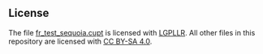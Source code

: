 ## License

The file [fr_test_sequoia.cupt](./data/fr_test_sequoia.cupt) is licensed with [LGPLLR](./LICENSE-LGPLLR). All other files in this repository are licensed with [CC BY-SA 4.0](./LICENSE).
